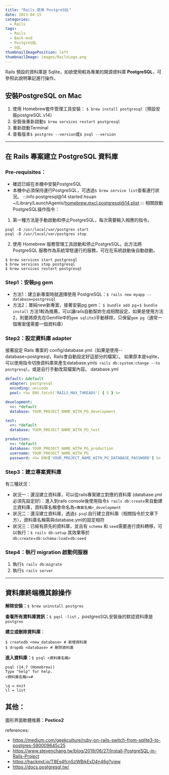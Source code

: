 ```yaml
---
title: "Rails 使用 PostgreSQL"
date: 2023-04-15
categories:
  - Rails
tags:
  - Rails
  - Back-end
  - PostgreSQL
  - SQL
thumbnailImagePosition: left
thumbnailImage: images/RailsLogo.png
---
```

Rails 預設的資料庫是 Sqlite，如欲使用較為專業的開源資料庫 **PostgreSQL**，可參照此說明筆記進行操作。
<!--more-->

<!-- {{< toc >}} -->
## 安裝PostgreSQL on Mac
1. 使用 Homebrew套件管理工具安裝： `$ brew install postgresql`（預設安裝postgreSQL v14）
2. 安裝後重新啟動`$ brew services restart postgresql`
3. 重新啟動Terminal
4. 查看版本`$ postgres --version`或`$ psql --version`

---

## 在 Rails 專案建立 PostgreSQL 資料庫
### Pre-requisites：
- 確認已經在本機中安裝PostgreSQL
- 本機中必須保持運行PostgreSQL，可透過`$ brew service list`查看運行狀況。
 :::info
postgresql@14 started hsuan ~/Library/LaunchAgents/homebrew.mxcl.postgresql@14.plist
 :::
 相關啟動PostgreSQL操作指令：
1. 第一種方法是手動啟動和停止PostgreSQL，每次需要輸入相應的指令。
```bash!
psql -D /usr/local/var/postgres start
psql -D /usr/local/var/postgres stop
```
2. 使用 Homebrew 服務管理工具啟動和停止PostgreSQL。此方法將 PostgreSQL 服務作為系統常駐運行的服務，可在在系統啟動後自動啟動。
```bash!
$ brew services start postgresql
$ brew services stop postgresql
$ brew services restart postgresql
```

### Step1：安裝pg gem
- 方法1：建立新專案時就選擇使用 PostgreSQL：`$ rails new myapp --database=postgresql`
- 方法2：單純new新專案，接著安裝pg gem： `$ bundle add pg`+`$ bundle install`
方法1較為推薦，可以讓rails自動幫妳生成相關設定，如果是使用方法2，則要將原先在Gemfile中的`gem sqlite3`手動移除，只保留`gem pg`（通常一個專案僅需要一個資料庫）
### Step2：設定資料庫 adapter
接著設定 Rails 專案的 config/database.yml（如果是使用--database=postgresql，Rails會自動設定好這部分的檔案）。
如果原本是sqlite，可以使用指令切換資料庫來產生database.yml`$ rails db:system:change --to postgresql`，或是自行手動改寫檔案內容。
database.yml
```yaml
default: &default
  adapter: postgresql
  encoding: unicode
  pool: <%= ENV.fetch('RAILS_MAX_THREADS') { 5 } %>

development:
  <<: *default
  database: YOUR_PROJECT_NAME_WITH_PG_development

test:
  <<: *default
  database: YOUR_PROJECT_NAME_WITH_PG_test

production:
  <<: *default
  database: YOUR_PROJECT_NAME_WITH_PG_production
  username: YOUR_PROJECT_NAME_WITH_PG
  password: <%= ENV['YOUR_PROJECT_NAME_WITH_PG_DATABASE_PASSWORD'] %>
```
### Step3：建立專案資料庫
有三種狀況：
- 狀況一：還沒建立資料庫，可以從rails專案建立對應的資料庫 (database.yml必須先設定好)：進入到rails console後使用指令`$ rails db:create`來自動建立資料庫，資料庫名稱會命名為`<專案名稱>_development`
- 狀況二：還沒建立資料庫，透過`$ psql`自行建立資料庫（相關指令於文章下方），資料庫名稱需與database.yml的設定相符
- 狀況三：已經有原先的資料庫，並且有 `schema` 和 `seed`需要進行資料轉移，可以執行：`$ rails db:setup` 其效果等於 `db:create`+`db:schema:load`+`db:seed`

### Step4：執行 migration 啟動伺服器
1. 執行`$ rails db:migrate`
2. 執行`$ rails server`

---

## 資料庫終端機其餘操作
**解除安裝：**`$ brew uninstall postgres`

**查看所有資料庫資訊：**`$ pqsl -list` ，postgresSQL安裝後的默認資料庫是`postgres`

**建立或刪除資料庫**：
```bash!
$ createdb <new_database> # 新增資料庫
$ dropdb <database> # 刪除資料庫
```

**進入資料庫：**`$ psql <資料庫名稱>`
```
psql (14.7 (Homebrew))
Type "help" for help.
<資料庫名稱>=#
```
```bash!
\q = exit
\l = list
```
## 其他：
圖形界面軟體推薦：**Postico2**

references:
* https://medium.com/geekculture/ruby-on-rails-switch-from-sqlite3-to-postgres-590009645c25
* https://www.stevenchang.tw/blog/2019/06/27/Install-PostgreSQL-in-Rails-Project
* https://hackmd.io/T8Es4fcnSzWBikExD4n46g?view
* https://docs.postgresql.tw/
